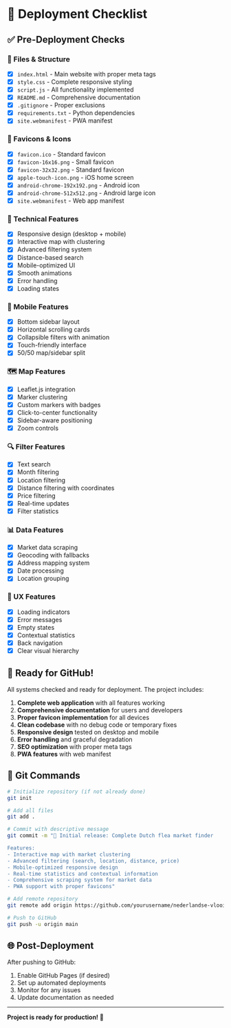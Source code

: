 # 🚀 Deployment Checklist

## ✅ Pre-Deployment Checks

### 📁 Files & Structure

- [x] `index.html` - Main website with proper meta tags
- [x] `style.css` - Complete responsive styling
- [x] `script.js` - All functionality implemented
- [x] `README.md` - Comprehensive documentation
- [x] `.gitignore` - Proper exclusions
- [x] `requirements.txt` - Python dependencies
- [x] `site.webmanifest` - PWA manifest

### 🎨 Favicons & Icons

- [x] `favicon.ico` - Standard favicon
- [x] `favicon-16x16.png` - Small favicon
- [x] `favicon-32x32.png` - Standard favicon
- [x] `apple-touch-icon.png` - iOS home screen
- [x] `android-chrome-192x192.png` - Android icon
- [x] `android-chrome-512x512.png` - Android large icon
- [x] `site.webmanifest` - Web app manifest

### 🔧 Technical Features

- [x] Responsive design (desktop + mobile)
- [x] Interactive map with clustering
- [x] Advanced filtering system
- [x] Distance-based search
- [x] Mobile-optimized UI
- [x] Smooth animations
- [x] Error handling
- [x] Loading states

### 📱 Mobile Features

- [x] Bottom sidebar layout
- [x] Horizontal scrolling cards
- [x] Collapsible filters with animation
- [x] Touch-friendly interface
- [x] 50/50 map/sidebar split

### 🗺️ Map Features

- [x] Leaflet.js integration
- [x] Marker clustering
- [x] Custom markers with badges
- [x] Click-to-center functionality
- [x] Sidebar-aware positioning
- [x] Zoom controls

### 🔍 Filter Features

- [x] Text search
- [x] Month filtering
- [x] Location filtering
- [x] Distance filtering with coordinates
- [x] Price filtering
- [x] Real-time updates
- [x] Filter statistics

### 📊 Data Features

- [x] Market data scraping
- [x] Geocoding with fallbacks
- [x] Address mapping system
- [x] Date processing
- [x] Location grouping

### 🎯 UX Features

- [x] Loading indicators
- [x] Error messages
- [x] Empty states
- [x] Contextual statistics
- [x] Back navigation
- [x] Clear visual hierarchy

## 🚀 Ready for GitHub!

All systems checked and ready for deployment. The project includes:

1. **Complete web application** with all features working
2. **Comprehensive documentation** for users and developers
3. **Proper favicon implementation** for all devices
4. **Clean codebase** with no debug code or temporary fixes
5. **Responsive design** tested on desktop and mobile
6. **Error handling** and graceful degradation
7. **SEO optimization** with proper meta tags
8. **PWA features** with web manifest

## 📝 Git Commands

```bash
# Initialize repository (if not already done)
git init

# Add all files
git add .

# Commit with descriptive message
git commit -m "🎉 Initial release: Complete Dutch flea market finder

Features:
- Interactive map with market clustering
- Advanced filtering (search, location, distance, price)
- Mobile-optimized responsive design
- Real-time statistics and contextual information
- Comprehensive scraping system for market data
- PWA support with proper favicons"

# Add remote repository
git remote add origin https://github.com/yourusername/nederlandse-vlooienmarkten.git

# Push to GitHub
git push -u origin main
```

## 🌐 Post-Deployment

After pushing to GitHub:

1. Enable GitHub Pages (if desired)
2. Set up automated deployments
3. Monitor for any issues
4. Update documentation as needed

---

**Project is ready for production! 🎉**
